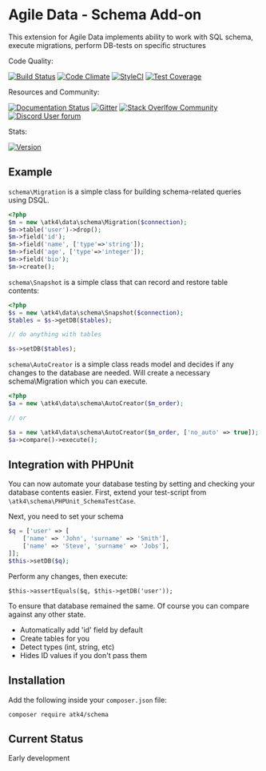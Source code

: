 # Agile Data - Schema Add-on

This extension for Agile Data implements ability to work with SQL schema,
execute migrations, perform DB-tests on specific structures

Code Quality:

[![Build Status](https://travis-ci.org/atk4/schema.png?branch=develop)](https://travis-ci.org/atk4/schema)
[![Code Climate](https://codeclimate.com/github/atk4/schema/badges/gpa.svg)](https://codeclimate.com/github/atk4/schema)
[![StyleCI](https://styleci.io/repos/69662508/shield)](https://styleci.io/repos/69662508)
[![Test Coverage](https://codeclimate.com/github/atk4/schema/badges/coverage.svg)](https://codeclimate.com/github/atk4/schema)

Resources and Community:

[![Documentation Status](https://readthedocs.org/projects/agile-schema/badge/?version=develop)](http://agile-schema.readthedocs.io/en/develop/?badge=latest)
[![Gitter](https://img.shields.io/gitter/room/atk4/atk4.svg?maxAge=2592000)](https://gitter.im/atk4/atk4?utm_source=badge&utm_medium=badge&utm_campaign=pr-badge&utm_content=badge)
[![Stack Overlfow Community](https://img.shields.io/stackexchange/stackoverflow/t/atk4.svg?maxAge=2592000)](http://stackoverflow.com/questions/ask?tags=atk4)
[![Discord User forum](https://img.shields.io/badge/discord-User_Forum-green.svg)](https://forum.agiletoolkit.org/c/44)

Stats:

[![Version](https://badge.fury.io/gh/atk4%2Fschema.svg)](https://packagist.org/packages/atk4/schema)


## Example

`schema\Migration` is a simple class for building schema-related
queries using DSQL.

``` php
<?php
$m = new \atk4\data\schema\Migration($connection);
$m->table('user')->drop();
$m->field('id');
$m->field('name', ['type'=>'string']);
$m->field('age', ['type'=>'integer']);
$m->field('bio');
$m->create();
```

`schema\Snapshot` is a simple class that can record and restore
table contents:

``` php
<?php
$s = new \atk4\data\schema\Snapshot($connection);
$tables = $s->getDB($tables);

// do anything with tables

$s->setDB($tables);
```

`schema\AutoCreator` is a simple class reads model and decides
if any changes to the database are needed. Will create a
necessary schema\Migration which you can execute.

``` php
<?php
$a = new \atk4\data\schema\AutoCreator($m_order);

// or

$a = new \atk4\data\schema\AutoCreator($m_order, ['no_auto' => true]);
$a->compare()->execute();
```

## Integration with PHPUnit

You can now automate your database testing by setting and checking your
database contents easier. First, extend your test-script from
`\atk4\schema\PHPUnit_SchemaTestCase`. 

Next, you need to set your schema

``` php
$q = ['user' => [
    ['name' => 'John', 'surname' => 'Smith'],
    ['name' => 'Steve', 'surname' => 'Jobs'],
]];
$this->setDB($q);
```

Perform any changes, then execute:

```
$this->assertEquals($q, $this->getDB('user'));
```

To ensure that database remained the same. Of course you can compare
against any other state. 

- Automatically add 'id' field by default
- Create tables for you
- Detect types (int, string, etc)
- Hides ID values if you don't pass them

## Installation

Add the following inside your `composer.json` file:

``` console
composer require atk4/schema
```

## Current Status

Early development

